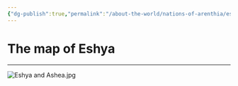 ```yaml
---
{"dg-publish":true,"permalink":"/about-the-world/nations-of-arenthia/eshya/","tags":["Arenthia","Eshya"]}
---
```


# The map of Eshya
---
![Eshya and Ashea.jpg](/img/user/Images/Eshya%20and%20Ashea.jpg)

